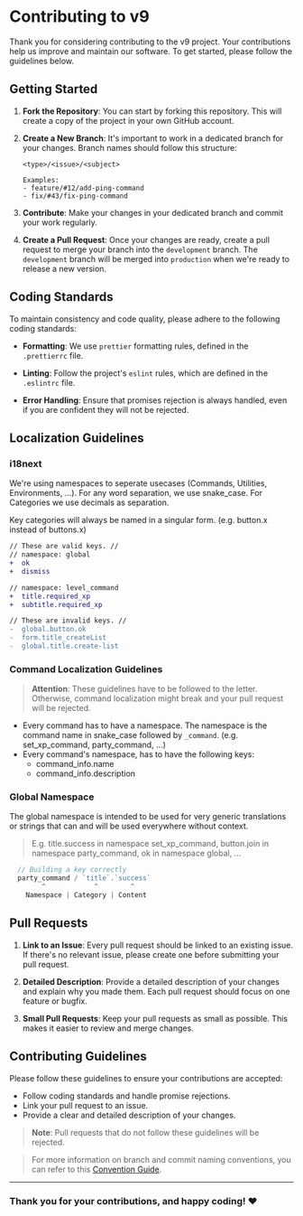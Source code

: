 # Contributing to v9

Thank you for considering contributing to the v9 project. Your contributions help us improve and maintain our software. To get started, please follow the guidelines below.

## Getting Started

1. **Fork the Repository**: You can start by forking this repository. This will create a copy of the project in your own GitHub account.

2. **Create a New Branch**: It's important to work in a dedicated branch for your changes. Branch names should follow this structure:

   ```
   <type>/<issue>/<subject>

   Examples:
   - feature/#12/add-ping-command
   - fix/#43/fix-ping-command

   ```

3. **Contribute**: Make your changes in your dedicated branch and commit your work regularly.
4. **Create a Pull Request**: Once your changes are ready, create a pull request to merge your branch into the `development` branch. The `development` branch will be merged into `production` when we're ready to release a new version.

## Coding Standards

To maintain consistency and code quality, please adhere to the following coding standards:

- **Formatting**: We use `prettier` formatting rules, defined in the `.prettierrc` file.

- **Linting**: Follow the project's `eslint` rules, which are defined in the `.eslintrc` file.

- **Error Handling**: Ensure that promises rejection is always handled, even if you are confident they will not be rejected.

## Localization Guidelines
### i18next
We're using namespaces to seperate usecases (Commands, Utilities, Environments, ...). For any word separation, we use snake_case. For Categories we use decimals as separation.

Key categories will always be named in a singular form. (e.g. button.x instead of buttons.x)

```diff
// These are valid keys. //
// namespace: global
+  ok
+  dismiss

// namespace: level_command
+  title.required_xp
+  subtitle.required_xp

// These are invalid keys. //
-  global.button.ok
-  form.title_createList
-  global.title.create-list
```

### Command Localization Guidelines
> **Attention**: These guidelines have to be followed to the letter. Otherwise, command localization might break and your pull request will be rejected.

- Every command has to have a namespace. The namespace is the command name in snake_case followed by `_command`. (e.g. set_xp_command, party_command, ...)
- Every command's namespace, has to have the following keys:
  - command_info.name
  - command_info.description

### Global Namespace

The global namespace is intended to be used for very generic translations or strings that can and will be used everywhere without context.

> E.g. title.success in namespace set_xp_command, button.join in namespace party_command, ok in namespace global, ...

```ts
  // Building a key correctly
  party_command / `title`.`success`
        ^            ^        ^
    Namespace | Category | Content
```

## Pull Requests

1. **Link to an Issue**: Every pull request should be linked to an existing issue. If there's no relevant issue, please create one before submitting your pull request.

2. **Detailed Description**: Provide a detailed description of your changes and explain why you made them. Each pull request should focus on one feature or bugfix.

3. **Small Pull Requests**: Keep your pull requests as small as possible. This makes it easier to review and merge changes.

## Contributing Guidelines

Please follow these guidelines to ensure your contributions are accepted:

- Follow coding standards and handle promise rejections.
- Link your pull request to an issue.
- Provide a clear and detailed description of your changes.

> **Note**: Pull requests that do not follow these guidelines will be rejected.

> For more information on branch and commit naming conventions, you can refer to this [Convention Guide](https://dev.to/varbsan/a-simplified-convention-for-naming-branches-and-commits-in-git-il4).

---

### Thank you for your contributions, and happy coding! ❤️
